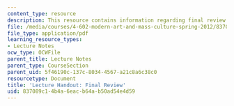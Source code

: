 ```yaml
---
content_type: resource
description: This resource contains information regarding final review.
file: /media/courses/4-602-modern-art-and-mass-culture-spring-2012/837089c14b4a6eacb64ab50ad54e4d59_MIT4_602S12_Finalreview.pdf
file_type: application/pdf
learning_resource_types:
- Lecture Notes
ocw_type: OCWFile
parent_title: Lecture Notes
parent_type: CourseSection
parent_uid: 5f46190c-137c-8034-4567-a21c8a6c38c0
resourcetype: Document
title: 'Lecture Handout: Final Review'
uid: 837089c1-4b4a-6eac-b64a-b50ad54e4d59
---
```

